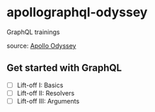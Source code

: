 # apollographql-odyssey

GraphQL trainings

source: [Apollo Odyssey](https://www.apollographql.com/tutorials/)

## Get started with GraphQL

- [ ] Lift-off I: Basics
- [ ] Lift-off II: Resolvers
- [ ] Lift-off III: Arguments
